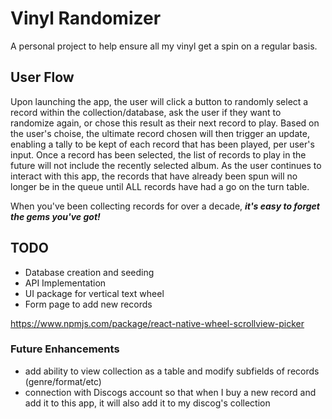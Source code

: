 # Vinyl Randomizer
A personal project to help ensure all my vinyl get a spin on a regular basis.

## User Flow
Upon launching the app, the user will click a button to randomly select a record within the collection/database, ask the user if they want to randomize again, or chose this result as their next record to play. Based on the user's choise, the ultimate record chosen will then trigger an update, enabling a tally to be kept of each record that has been played, per user's input. Once a record has been selected, the list of records to play in the future will not include the recently selected album. As the user continues to interact with this app, the records that have already been spun will no longer be in the queue until ALL records have had a go on the turn table.

When you've been collecting records for over a decade, <i><b>it's easy to forget the gems you've got!</i></b>

## TODO
- Database creation and seeding
- API Implementation
- UI package for vertical text wheel
- Form page to add new records

https://www.npmjs.com/package/react-native-wheel-scrollview-picker

### Future Enhancements
- add ability to view collection as a table and modify subfields of records (genre/format/etc)
- connection with Discogs account so that when I buy a new record and add it to this app, it will also add it to my discog's collection